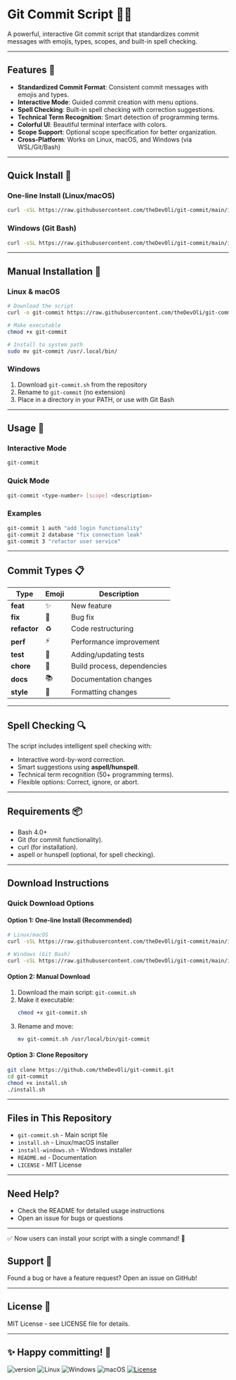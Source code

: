 # Git Commit Script 📝✨

A powerful, interactive Git commit script that standardizes commit
messages with emojis, types, scopes, and built-in spell checking.

------------------------------------------------------------------------

## Features 🌟

-   **Standardized Commit Format**: Consistent commit messages with emojis and types.
-   **Interactive Mode**: Guided commit creation with menu options.
-   **Spell Checking**: Built-in spell checking with correction suggestions.
-   **Technical Term Recognition**: Smart detection of programming terms.
-   **Colorful UI**: Beautiful terminal interface with colors.
-   **Scope Support**: Optional scope specification for better organization.
-   **Cross-Platform**: Works on Linux, macOS, and Windows (via WSL/Git/Bash)

------------------------------------------------------------------------

## Quick Install 🚀

### One-line Install (Linux/macOS)

``` bash
curl -sSL https://raw.githubusercontent.com/theDevOli/git-commit/main/install.sh | bash
```

### Windows (Git Bash)

``` bash
curl -sSL https://raw.githubusercontent.com/theDevOli/git-commit/main/install-windows.sh | bash
```

------------------------------------------------------------------------

## Manual Installation 🔧

### Linux & macOS

``` bash
# Download the script
curl -o git-commit https://raw.githubusercontent.com/theDevOli/git-commit/main/git-commit.sh

# Make executable
chmod +x git-commit

# Install to system path
sudo mv git-commit /usr/.local/bin/
```

### Windows

1.  Download `git-commit.sh` from the repository
2.  Rename to `git-commit` (no extension)
3.  Place in a directory in your PATH, or use with Git Bash

------------------------------------------------------------------------

## Usage 📖

### Interactive Mode

``` bash
git-commit
```

### Quick Mode

``` bash
git-commit <type-number> [scope] <description>
```

### Examples

``` bash
git-commit 1 auth "add login functionality"
git-commit 2 database "fix connection leak"
git-commit 3 "refactor user service"
```

------------------------------------------------------------------------

## Commit Types 📋

| Type      | Emoji | Description                 |
|-----------|-------|-----------------------------|
| **feat**  | ✨    | New feature                 |
| **fix**   | 🐛    | Bug fix                     |
| **refactor** | ♻️ | Code restructuring          |
| **perf**  | ⚡    | Performance improvement      |
| **test**  | 🧪    | Adding/updating tests       |
| **chore** | 🔧    | Build process, dependencies |
| **docs**  | 📚    | Documentation changes       |
| **style** | 💄    | Formatting changes          |

------------------------------------------------------------------------

## Spell Checking 🔍

The script includes intelligent spell checking with:

-   Interactive word-by-word correction.
-   Smart suggestions using **aspell/hunspell**.
-   Technical term recognition (50+ programming terms).
-   Flexible options: Correct, ignore, or abort.

------------------------------------------------------------------------

## Requirements 📦

-   Bash 4.0+
-   Git (for commit functionality).
-   curl (for installation).
-   aspell or hunspell (optional, for spell checking).

------------------------------------------------------------------------
## Download Instructions

### Quick Download Options

#### Option 1: One-line Install (Recommended)
```bash
# Linux/macOS
curl -sSL https://raw.githubusercontent.com/theDevOli/git-commit/main/install.sh | bash

# Windows (Git Bash)
curl -sSL https://raw.githubusercontent.com/theDevOli/git-commit/main/install-windows.sh | bash
```

#### Option 2: Manual Download
1. Download the main script: `git-commit.sh`  
2. Make it executable:  
   ```bash
   chmod +x git-commit.sh
   ```
3. Rename and move:  
   ```bash
   mv git-commit.sh /usr/local/bin/git-commit
   ```

#### Option 3: Clone Repository
```bash
git clone https://github.com/theDevOli/git-commit.git
cd git-commit
chmod +x install.sh
./install.sh
```

---

## Files in This Repository
- `git-commit.sh` - Main script file  
- `install.sh` - Linux/macOS installer  
- `install-windows.sh` - Windows installer  
- `README.md` - Documentation  
- `LICENSE` - MIT License  

---

## Need Help?
- Check the README for detailed usage instructions  
- Open an issue for bugs or questions  

---

✅ Now users can install your script with a single command! 🎉

## Support 🤝

Found a bug or have a feature request? Open an issue on GitHub!

------------------------------------------------------------------------

## License 📄

MIT License - see LICENSE file for details.

------------------------------------------------------------------------

✨ Happy committing! 🎉
--------------------------------------------------------------------------

![version](https://img.shields.io/badge/version-1.2.0-blue)
![Linux](https://img.shields.io/badge/platform-Linux-green?logo=linux)
![Windows](https://img.shields.io/badge/platform-Windows-blue?logo=windows)
![macOS](https://img.shields.io/badge/platform-macOS-lightgrey?logo=apple)
[![License](https://img.shields.io/badge/license-MIT-green.svg)](./LICENSE)
